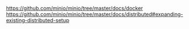 https://github.com/minio/minio/tree/master/docs/docker
https://github.com/minio/minio/tree/master/docs/distributed#expanding-existing-distributed-setup